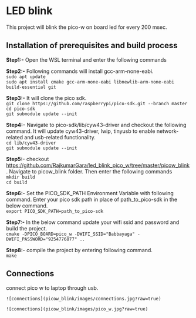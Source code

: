 
  

# LED blink
This project will blink the pico-w on board led for every 200 msec. 
  
  

## Installation of prerequisites and build process

**Step1:-** Open the WSL terminal and enter the following commands

**Step2:-** Following commands will install gcc-arm-none-eabi. <br>
`sudo apt update` <br>
`sudo apt install cmake gcc-arm-none-eabi libnewlib-arm-none-eabi build-essential git`
  
**Step3:-** It will clone the pico sdk.<br>
`git clone https://github.com/raspberrypi/pico-sdk.git --branch master`<br>
`cd pico-sdk`<br>
`git submodule update --init`

**Step4:-** Navigate to pico-sdk/lib/cyw43-driver and checkout the following command. It will update cyw43-driver, lwip, tinyusb to enable network-related and usb-related functionality.<br>
`cd lib/cyw43-driver`<br>
`git submodule update --init`

**Step5:-** checkout https://github.com/RajkumarGara/led_blink_pico_w/tree/master/picow_blink. Navigate to picow_blink folder. Then enter the following commands<br>
`mkdir build`<br>
`cd build`

**Step6:-** Set the PICO_SDK_PATH Environment Variable with following command. Enter your pico sdk path in place of path_to_pico-sdk in the below command. <br>
`export PICO_SDK_PATH=path_to_pico-sdk`

**Step7:-** In the below command update your wifi ssid and password and build the project.<br>
`cmake -DPICO_BOARD=pico_w -DWIFI_SSID="Babbayaga" -DWIFI_PASSWORD="9254776877" ..`

**Step8:-** compile the project by entering following command.<br>
`make`


## Connections

connect pico w to laptop through usb.
```
![connections](picow_blink/images/connections.jpg?raw=true)
```
```
![connections](picow_blink/images/pico_w.jpg?raw=true)
```
